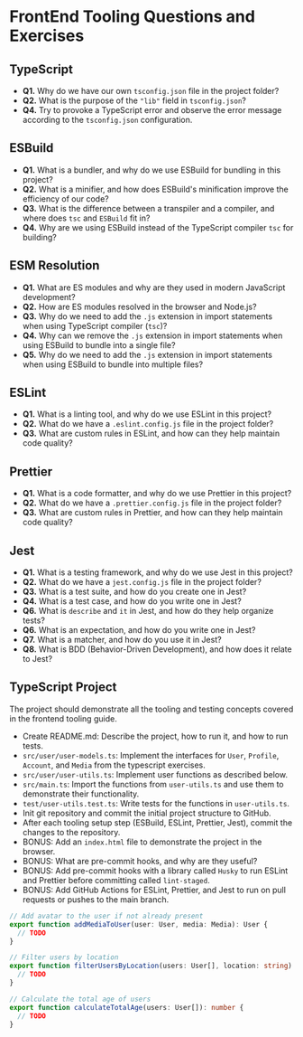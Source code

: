 # FrontEnd Tooling Questions and Exercises

## TypeScript

- **Q1.** Why do we have our own `tsconfig.json` file in the project folder?
- **Q2.** What is the purpose of the `"lib"` field in `tsconfig.json`?
- **Q4.** Try to provoke a TypeScript error and observe the error message according to the `tsconfig.json` configuration.


## ESBuild

- **Q1.** What is a bundler, and why do we use ESBuild for bundling in this project?
- **Q2.** What is a minifier, and how does ESBuild's minification improve the efficiency of our code?
- **Q3.** What is the difference between a transpiler and a compiler, and where does `tsc` and `ESBuild` fit in?
- **Q4.** Why are we using ESBuild instead of the TypeScript compiler `tsc` for building?


## ESM Resolution

- **Q1.** What are ES modules and why are they used in modern JavaScript development?
- **Q2.** How are ES modules resolved in the browser and Node.js?
- **Q3.** Why do we need to add the `.js` extension in import statements when using TypeScript compiler (`tsc`)?
- **Q4.** Why can we remove the `.js` extension in import statements when using ESBuild to bundle into a single file?
- **Q5.** Why do we need to add the `.js` extension in import statements when using ESBuild to bundle into multiple files?


## ESLint

- **Q1.** What is a linting tool, and why do we use ESLint in this project?
- **Q2.** What do we have a `.eslint.config.js` file in the project folder?
- **Q3.** What are custom rules in ESLint, and how can they help maintain code quality?


## Prettier

- **Q1.** What is a code formatter, and why do we use Prettier in this project?
- **Q2.** What do we have a `.prettier.config.js` file in the project folder?
- **Q3.** What are custom rules in Prettier, and how can they help maintain code quality?


## Jest

- **Q1.** What is a testing framework, and why do we use Jest in this project?
- **Q2.** What do we have a `jest.config.js` file in the project folder?
- **Q3.** What is a test suite, and how do you create one in Jest?
- **Q4.** What is a test case, and how do you write one in Jest?
- **Q6.** What is `describe` and `it` in Jest, and how do they help organize tests?
- **Q6.** What is an expectation, and how do you write one in Jest?
- **Q7.** What is a matcher, and how do you use it in Jest?
- **Q8.** What is BDD (Behavior-Driven Development), and how does it relate to Jest?


## TypeScript Project
The project should demonstrate all the tooling and testing concepts covered in the frontend tooling guide.
  - Create README.md: Describe the project, how to run it, and how to run tests.
  - `src/user/user-models.ts`: Implement the interfaces for `User`, `Profile`, `Account`, and `Media` from the typescript exercises.
  - `src/user/user-utils.ts`: Implement user functions as described below.
  - `src/main.ts`: Import the functions from `user-utils.ts` and use them to demonstrate their functionality.
  - `test/user-utils.test.ts`: Write tests for the functions in `user-utils.ts`.
  - Init git repository and commit the initial project structure to GitHub.
  - After each tooling setup step (ESBuild, ESLint, Prettier, Jest), commit the changes to the repository.
  - BONUS: Add an `index.html` file to demonstrate the project in the browser.
  - BONUS: What are pre-commit hooks, and why are they useful?
  - BONUS: Add pre-commit hooks with a library called `Husky` to run ESLint and Prettier before committing called `lint-staged`.
  - BONUS: Add GitHub Actions for ESLint, Prettier, and Jest to run on pull requests or pushes to the main branch.
  ```typescript
  // Add avatar to the user if not already present
  export function addMediaToUser(user: User, media: Media): User {
    // TODO
  }
  
  // Filter users by location
  export function filterUsersByLocation(users: User[], location: string): User[] {
    // TODO
  }
  
  // Calculate the total age of users
  export function calculateTotalAge(users: User[]): number {
    // TODO
  }
  ```

